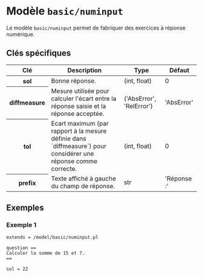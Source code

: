 # Modèle `basic/numinput`

Le modèle `basic/numinput` permet de fabriquer des exercices à réponse numérique.

## Clés spécifiques

<table class="table">
<thead>
<tr>
<th scope="col">Clé</th>
<th scope="col">Description</th>
<th scope="col">Type</th>
<th scope="col">Défaut</th>
</tr>
</thead>
<tbody>

<tr>
<th scope="row"> sol </th>
<td> Bonne réponse. </td>
<td> (int, float) </td>
<td> 0 </td>
</tr>

<tr>
<th scope="row"> diffmeasure </th>
<td> Mesure utilisée pour calculer l'écart entre la réponse saisie et la réponse acceptée. </td>
<td> ('AbsError', 'RelError') </td>
<td> 'AbsError' </td>
</tr>

<tr>
<th scope="row"> tol </th>
<td> Ecart maximum (par rapport à la mesure définie dans `diffmeasure`) pour considérer une réponse comme correcte. </td>
<td> (int, float) </td>
<td> 0 </td>
</tr>

<tr>
<th scope="row"> prefix </th>
<td> Texte affiché à gauche du champ de réponse. </td>
<td> str </td>
<td> 'Réponse :' </td>
</tr>

</tbody>
</table>

## Exemples

### Exemple 1

```
extends = /model/basic/numinput.pl

question ==
Calculer la somme de 15 et 7.
==

sol = 22
```
